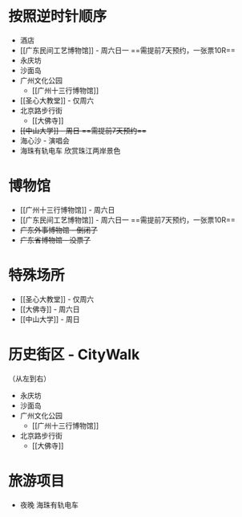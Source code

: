 # 按照逆时针顺序

- 酒店
- [[广东民间工艺博物馆]] - 周六日一 ==需提前7天预约，一张票10R==
- 永庆坊
- 沙面岛
- 广州文化公园
	- [[广州十三行博物馆]]
- [[圣心大教堂]] - 仅周六
- 北京路步行街
	- [[大佛寺]]
- ~~[[中山大学]] - 周日 ==需提前7天预约==~~
- 海心沙 - 演唱会
- 海珠有轨电车 欣赏珠江两岸景色
# 博物馆
- [[广州十三行博物馆]] - 周六日
- [[广东民间工艺博物馆]] - 周六日一 ==需提前7天预约，一张票10R==
- ~~广东外事博物馆 - 倒闭了~~
- ~~广东省博物馆 - 没票了~~
# 特殊场所
- [[圣心大教堂]] - 仅周六
- [[大佛寺]] - 周六日
- [[中山大学]] - 周日

# 历史街区 - CityWalk
（从左到右）

- 永庆坊
- 沙面岛
- 广州文化公园
	- [[广州十三行博物馆]]
- 北京路步行街
	- [[大佛寺]]

# 旅游项目
- 夜晚 海珠有轨电车
